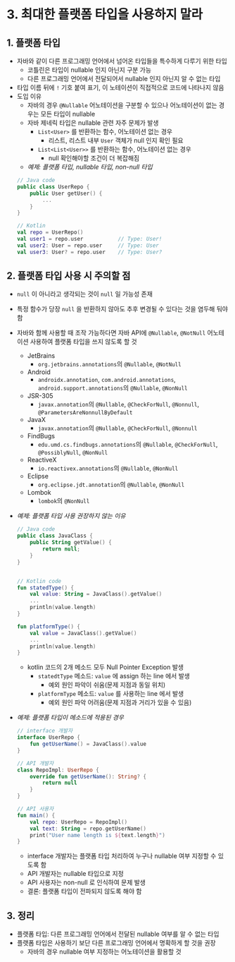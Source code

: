 # 3. 최대한 플랫폼 타입을 사용하지 말라

## 1. 플랫폼 타입
- 자바와 같이 다른 프로그래밍 언어에서 넘어온 타입들을 특수하게 다루기 위한 타입
    - 코틀린은 타입이 nullable 인지 아닌지 구분 가능
    - 다른 프로그래밍 언어에서 전달되어서 nullable 인지 아닌지 알 수 없는 타입
- 타입 이름 뒤에 `!` 기호 붙여 표기, 이 노테이션이 직접적으로 코드에 나타나지 않음
- 도입 이유
    - 자바의 경우 `@Nullable` 어노테이션을 구분할 수 있으나 어노테이션이 없는 경우는 모든 타입이 nullable
    - 자바 제네릭 타입은 nullable 관련 자주 문제가 발생
        - `List<User>` 를 반환하는 함수, 어노테이션 없는 경우
            - 리스트, 리스트 내부 `User` 객체가 null 인지 확인 필요
        - `List<List<User>>` 를 반환하는 함수, 어노테이션 없는 경우
            - null 확인해야할 조건이 더 복잡해짐
    - *예제: 플랫폼 타입, nullable 타입, non-null 타입*
    ```kotlin
    // Java code
    public class UserRepo {
        public User getUser() {
            ...
        }
    }

    // Kotlin
    val repo = UserRepo()
    val user1 = repo.user           // Type: User!
    val user2: User = repo.user     // Type: User
    val user3: User? = repo.user    // Type: User?
    ```

## 2. 플랫폼 타입 사용 시 주의할 점
- `null` 이 아니라고 생각되는 것이 `null` 일 가능성 존재
- 특정 함수가 당장 `null` 을 반환하지 않아도 추후 변경될 수 있다는 것을 염두해 둬야 함
- 자바와 함께 사용할 때 조작 가능하다면 자바 API에 `@Nullable`, `@NotNull` 어노테이션 사용하여 플랫폼 타입을 쓰지 않도록 할 것
    - JetBrains
        - `org.jetbrains.annotations`의 `@Nullable`, `@NotNull`
    - Android
        - `androidx.annotation`, `com.android.annotations`, `android.support.annotations`의 `@Nullable`, `@NonNull`
    - JSR-305
        - `javax.annotation`의 `@Nullable`, `@CheckForNull`, `@Nonnull`, `@ParametersAreNonnullByDefault`
    - JavaX
        - `javax.annotation`의 `@Nullable`, `@CheckForNull`, `@Nonnull`
    - FindBugs
        - `edu.umd.cs.findbugs.annotations`의 `@Nullable`, `@CheckForNull`, `@PossiblyNull`, `@NonNull`
    - ReactiveX
        - `io.reactivex.annotations`의 `@Nullable`, `@NonNull`
    - Eclipse
        - `org.eclipse.jdt.annotation`의 `@Nullable`, `@NonNull`
    - Lombok
        - `lombok`의 `@NonNull`
- *예제: 플랫폼 타입 사용 권장하지 않는 이유*
    ```kotlin
    // Java code
    public class JavaClass {
        public String getValue() {
            return null;
        }
    }


    // Kotlin code
    fun statedType() {
        val value: String = JavaClass().getValue()
        ...
        println(value.length)
    }

    fun platformType() {
        val value = JavaClass().getValue()
        ...
        println(value.length)
    }
    ```
    - kotlin 코드의 2개 메소드 모두 Null Pointer Exception 발생
        - `statedtType` 메소드: `value` 에 assign 하는 line 에서 발생
            - 예외 원인 파악이 쉬움(문제 지점과 동일 위치)
        - `platformType` 메소드: `value` 를 사용하는  line 에서 발생
            - 예외 원인 파악 어려움(문제 지점과 거리가 있을 수 있음)

- *예제: 플랫폼 타입이 메소드에 적용된 경우*
    ```kotlin
    // interface 개발자
    interface UserRepo {
        fun getUserName() = JavaClass().value
    }

    // API 개발자
    class RepoImpl: UserRepo {
        override fun getUserName(): String? {
            return null
        }
    }

    // API 사용자
    fun main() {
        val repo: UserRepo = RepoImpl()
        val text: String = repo.getUserName()
        print("User name length is ${text.length}")
    }
    ```
    - interface 개발자는 플랫폼 타입 처리하여 누구나 nullable 여부 지정할 수 있도록 함
    - API 개발자는 nullable 타입으로 지정
    - API 사용자는 non-null 로 인식하여 문제 발생
    - 결론: 플랫폼 타입이 전파되지 않도록 해야 함

## 3. 정리
- 플랫폼 타입: 다른 프로그래밍 언어에서 전달된 nullable 여부를 알 수 없는 타입
- 플랫폼 타입은 사용하기 보단 다른 프로그래밍 언어에서 명확하게 할 것을 권장
    - 자바의 경우 nullable 여부 지정하는 어노테이션을 활용할 것